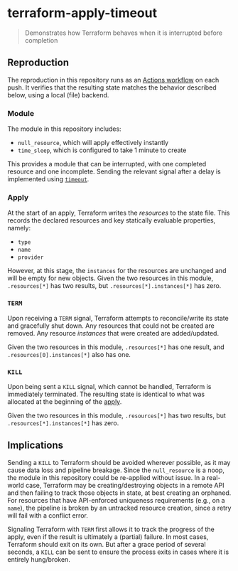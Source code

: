 # terraform-apply-timeout

> Demonstrates how Terraform behaves when it is interrupted before completion

## Reproduction

The reproduction in this repository runs as an [Actions workflow](./.github/workflows/terraform.yml) on each push. It verifies that the resulting state matches the behavior described below, using a local (file) backend.

### Module

The module in this repository includes:

* `null_resource`, which will apply effectively instantly
* `time_sleep`, which is configured to take 1 minute to create

This provides a module that can be interrupted, with one completed resource and one incomplete. Sending the relevant signal after a delay is implemented using [`timeout`](https://man7.org/linux/man-pages/man1/timeout.1.html).

### Apply

At the start of an apply, Terraform writes the _resources_ to the state file. This records the declared resources and key statically evaluable properties, namely:

* `type`
* `name`
* `provider`

However, at this stage, the `instances` for the resources are unchanged and will be empty for new objects. Given the two resources in this module, `.resources[*]` has two results, but `.resources[*].instances[*]` has zero.

### `TERM`

Upon receiving a `TERM` signal, Terraform attempts to reconcile/write its state and gracefully shut down. Any resources that could not be created are removed. Any resource _instances_ that were created are added/updated.

Given the two resources in this module, `.resources[*]` has one result, and `.resources[0].instances[*]` also has one.

### `KILL`

Upon being sent a `KILL` signal, which cannot be handled, Terraform is immediately terminated. The resulting state is identical to what was allocated at the beginning of the [apply](#apply). 

Given the two resources in this module, `.resources[*]` has two results, but `.resources[*].instances[*]` has zero.

## Implications

Sending a `KILL` to Terraform should be avoided wherever possible, as it may cause data loss and pipeline breakage. Since the `null_resource` is a noop, the module in this repository could be re-applied without issue. In a real-world case, Terraform may be creating/destroying objects in a remote API and then failing to track those objects in state, at best creating an orphaned. For resources that have API-enforced uniqueness requirements (e.g., on a `name`), the pipeline is broken by an untracked resource creation, since a retry will fail with a conflict error.

Signaling Terraform with `TERM` first allows it to track the progress of the apply, even if the result is ultimately a (partial) failure. In most cases, Terraform should exit on its own. But after a grace period of several seconds, a `KILL` can be sent to ensure the process exits in cases where it is entirely hung/broken.
